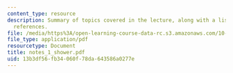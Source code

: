 ```yaml
---
content_type: resource
description: Summary of topics covered in the lecture, along with a list of bibliographic
  references.
file: /media/https%3A/open-learning-course-data-rc.s3.amazonaws.com/10-492-1-integrated-chemical-engineering-topics-i-process-control-by-design-fall-2004/13b3df56fb34060f78da643586a0277e_notes_1_shower.pdf
file_type: application/pdf
resourcetype: Document
title: notes_1_shower.pdf
uid: 13b3df56-fb34-060f-78da-643586a0277e
---
```

